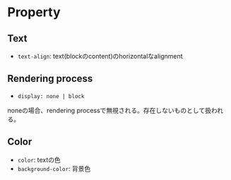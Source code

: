 # Property

## Text

* `text-align`: text(blockのcontent)のhorizontalなalignment

## Rendering process

* `display: none | block`

noneの場合、rendering processで無視される。存在しないものとして扱われる。


## Color

* `color`: textの色
* `background-color`: 背景色

